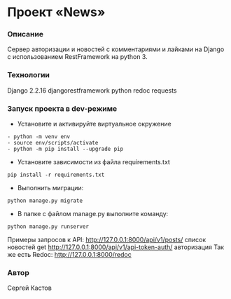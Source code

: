 # Проект «News»
### Описание
Cервер авторизации и новостей с комментариями и лайками на Django с использованием RestFramework на python 3.
### Технологии
Django 2.2.16
djangorestframework
python
redoc
requests

### Запуск проекта в dev-режиме
- Установите и активируйте виртуальное окружение
 ```
- python -m venv env
- source env/scripts/activate
- python -m pip install --upgrade pip
```
- Установите зависимости из файла requirements.txt
```
pip install -r requirements.txt
``` 
 - Выполнить миграции:
``` 
python manage.py migrate
```
- В папке с файлом manage.py выполните команду:
```
python manage.py runserver
```

 Примеры запросов к API:
 http://127.0.0.1:8000/api/v1/posts/ список новостей get
 http://127.0.0.1:8000/api/v1/api-token-auth/ авторизация
Так же есть Redoc:
 http://127.0.0.1:8000/redoc
### Автор
Сергей Кастов